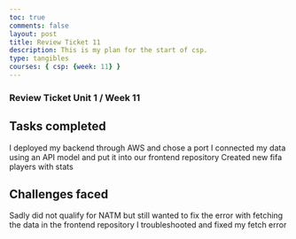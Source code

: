 ```yaml
---
toc: true
comments: false
layout: post
title: Review Ticket 11
description: This is my plan for the start of csp.
type: tangibles
courses: { csp: {week: 11} }
---
```



### Review Ticket Unit 1 / Week 11
## Tasks completed
I deployed my backend through AWS and chose a port
I connected my data using an API model and put it into our frontend repository
Created new fifa players with stats

## Challenges faced
Sadly did not qualify for NATM but still wanted to fix the error with fetching the data in the frontend repository
I troubleshooted and fixed my fetch error
